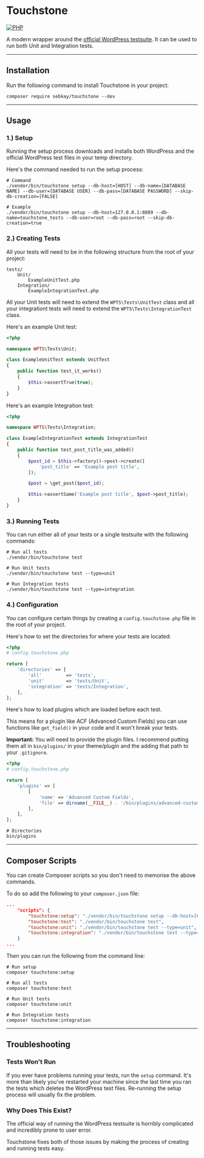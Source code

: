 # Touchstone

[![PHP](https://github.com/SebKay/touchstone/actions/workflows/php.yml/badge.svg)](https://github.com/SebKay/touchstone/actions/workflows/php.yml)

A modern wrapper around the [official WordPress testsuite](https://make.wordpress.org/cli/handbook/misc/plugin-unit-tests/). It can be used to run both Unit and Integration tests.

---

## Installation

Run the following command to install Touchstone in your project:

```shell
composer require sebkay/touchstone --dev
```

---

## Usage

### 1.) Setup

Running the setup process downloads and installs both WordPress and the official WordPress test files in your temp directory.

Here's the command needed to run the setup process:

```shell
# Command
./vendor/bin/touchstone setup --db-host=[HOST] --db-name=[DATABASE NAME] --db-user=[DATABASE USER] --db-pass=[DATABASE PASSWORD] --skip-db-creation=[FALSE]

# Example
./vendor/bin/touchstone setup --db-host=127.0.0.1:8889 --db-name=touchstone_tests --db-user=root --db-pass=root --skip-db-creation=true
```

### 2.) Creating Tests

All your tests will need to be in the following structure from the root of your project:

```shell
tests/
    Unit/
        ExampleUnitTest.php
    Integration/
        ExampleIntegrationTest.php
```

All your Unit tests will need to extend the `WPTS\Tests\UnitTest` class and all your integrationt tests will need to extend the `WPTS\Tests\IntegrationTest` class.

Here's an example Unit test:

```php
<?php

namespace WPTS\Tests\Unit;

class ExampleUnitTest extends UnitTest
{
    public function test_it_works()
    {
        $this->assertTrue(true);
    }
}
```

Here's an example Integration test:

```php
<?php

namespace WPTS\Tests\Integration;

class ExampleIntegrationTest extends IntegrationTest
{
    public function test_post_title_was_added()
    {
        $post_id = $this->factory()->post->create([
            'post_title' => 'Example post title',
        ]);

        $post = \get_post($post_id);

        $this->assertSame('Example post title', $post->post_title);
    }
}
```

### 3.) Running Tests

You can run either all of your tests or a single testsuite with the following commands:

```shell
# Run all tests
./vendor/bin/touchstone test

# Run Unit tests
./vendor/bin/touchstone test --type=unit

# Run Integration tests
./vendor/bin/touchstone test --type=integration
```

### 4.) Configuration

You can configure certain things by creating a `config.touchstone.php` file in the root of your project.

Here's how to set the directories for where your tests are located:

```php
<?php
# config.touchstone.php

return [
    'directories' => [
        'all'         => 'tests',
        'unit'        => 'tests/Unit',
        'integration' => 'tests/Integration',
    ],
];
```

Here's how to load plugins which are loaded before each test.

This means for a plugin like ACF (Advanced Custom Fields) you can use functions like `get_field()` in your code and it won't break your tests.

**Important:** You will need to provide the plugin files. I recommend putting them all in `bin/plugins/` in your theme/plugin and the adding that path to your `.gitignore`.

```php
<?php
# config.touchstone.php

return [
    'plugins' => [
        [
            'name' => 'Advanced Custom Fields',
            'file' => dirname(__FILE__) . '/bin/plugins/advanced-custom-fields-pro/acf.php',
        ],
    ],
];
```

```gitignore
# Directories
bin/plugins
```

---

## Composer Scripts

You can create Composer scripts so you don't need to memorise the above commands.

To do so add the following to your `composer.json` file:

```json
...
    "scripts": {
        "touchstone:setup": "./vendor/bin/touchstone setup --db-host=[HOST] --db-name=[DATABASE NAME] --db-user=[DATABASE USER] --db-pass=[DATABASE PASSWORD] --skip-db-creation=[FALSE]",
        "touchstone:test": "./vendor/bin/touchstone test",
        "touchstone:unit": "./vendor/bin/touchstone test --type=unit",
        "touchstone:integration": "./vendor/bin/touchstone test --type=integration"
    }
...
```

Then you can run the following from the command line:

```shell
# Run setup
composer touchstone:setup

# Run all tests
composer touchstone:test

# Run Unit tests
composer touchstone:unit

# Run Integration tests
composer touchstone:integration
```

---

## Troubleshooting

### Tests Won't Run

If you ever have problems running your tests, run the `setup` command. It's more than likely you've restarted your machine since the last time you ran the tests which deletes the WordPress test files. Re-running the setup process will usually fix the problem.

### Why Does This Exist?

The official way of running the WordPress testsuite is horribly complicated and incredibly prone to user error.

Touchstone fixes both of those issues by making the process of creating and running tests easy.
